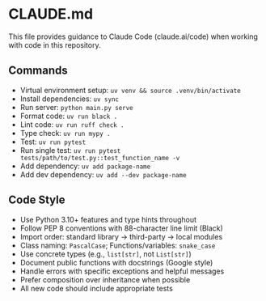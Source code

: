 # CLAUDE.md

This file provides guidance to Claude Code (claude.ai/code) when working with code in this repository.

## Commands

- Virtual environment setup: `uv venv && source .venv/bin/activate`
- Install dependencies: `uv sync`
- Run server: `python main.py serve`
- Format code: `uv run black .`
- Lint code: `uv run ruff check .`
- Type check: `uv run mypy .`
- Test: `uv run pytest`
- Run single test: `uv run pytest tests/path/to/test.py::test_function_name -v`
- Add dependency: `uv add package-name`
- Add dev dependency: `uv add --dev package-name`

## Code Style

- Use Python 3.10+ features and type hints throughout
- Follow PEP 8 conventions with 88-character line limit (Black)
- Import order: standard library → third-party → local modules
- Class naming: `PascalCase`; Functions/variables: `snake_case`
- Use concrete types (e.g., `list[str]`, not `List[str]`)
- Document public functions with docstrings (Google style)
- Handle errors with specific exceptions and helpful messages
- Prefer composition over inheritance when possible
- All new code should include appropriate tests